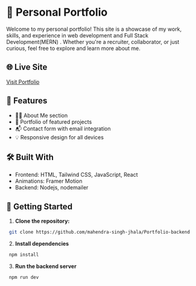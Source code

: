 # 💼 Personal Portfolio

Welcome to my personal portfolio! This site is a showcase of my work, skills, and experience in web development and Full Stack Development(MERN) . Whether you're a recruiter, collaborator, or just curious, feel free to explore and learn more about me.

## 🌐 Live Site

[Visit Portfolio](https://mahendra-singh-portfolio.netlify.app)

## 📌 Features

- 🧑‍💻 About Me section
- 📁 Portfolio of featured projects
- 📬 Contact form with email integration
- 💡 Responsive design for all devices

## 🛠️ Built With

- Frontend: HTML, Tailwind CSS, JavaScript, React
- Animations: Framer Motion
- Backend: Nodejs, nodemailer

## 🚀 Getting Started

1. **Clone the repository:**

```bash
 git clone https://github.com/mahendra-singh-jhala/Portfolio-backend
```

2. **Install dependencies**

```bash
 npm install
```

3. **Run the backend server**

```bash
 npm run dev
```
